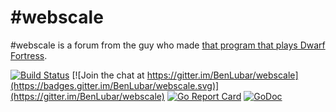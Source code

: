 # \#webscale
\#webscale is a forum from the guy who made [that program that plays Dwarf Fortress](https://github.com/BenLubar/df-ai).

[![Build Status](https://travis-ci.org/BenLubar/webscale.svg?branch=master)](https://travis-ci.org/BenLubar/webscale)
[![Join the chat at https://gitter.im/BenLubar/webscale](https://badges.gitter.im/BenLubar/webscale.svg)](https://gitter.im/BenLubar/webscale)
[![Go Report Card](https://goreportcard.com/badge/github.com/BenLubar/webscale)](https://goreportcard.com/report/github.com/BenLubar/webscale)
[![GoDoc](https://godoc.org/github.com/BenLubar/webscale?status.svg)](https://godoc.org/github.com/BenLubar/webscale)
